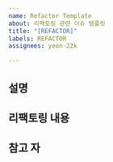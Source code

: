 ```yaml
---
name: Refactor Template
about: 리팩토링 관련 이슈 템플릿
title: "[REFACTOR]"
labels: REFACTOR
assignees: yeon-22k

---
```


## 설명

## 리팩토링 내용 

## 참고 자
